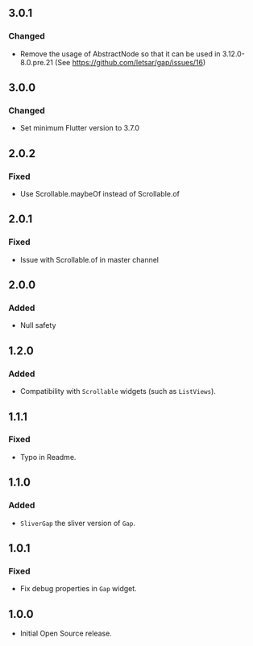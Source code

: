 ## 3.0.1
### Changed
- Remove the usage of AbstractNode so that it can be used in 3.12.0-8.0.pre.21 (See https://github.com/letsar/gap/issues/16)

## 3.0.0
### Changed
- Set minimum Flutter version to 3.7.0

## 2.0.2
### Fixed
- Use Scrollable.maybeOf instead of Scrollable.of

## 2.0.1
### Fixed
- Issue with Scrollable.of in master channel

## 2.0.0
### Added
- Null safety

## 1.2.0
### Added
- Compatibility with `Scrollable` widgets (such as `ListViews`).

## 1.1.1
### Fixed
- Typo in Readme.

## 1.1.0
### Added
- `SliverGap` the sliver version of `Gap`.

## 1.0.1
### Fixed
- Fix debug properties in `Gap` widget.

## 1.0.0
- Initial Open Source release.